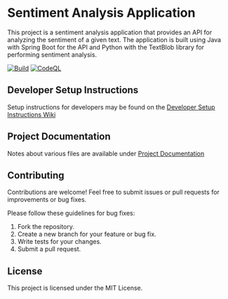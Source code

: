 # Sentiment Analysis Application

This project is a sentiment analysis application that provides an API for analyzing the sentiment of a given text. The application is built using Java with Spring Boot for the API and Python with the TextBlob library for performing sentiment analysis.

[![Build](https://github.com/vshanbha/graalpy-sentiment/actions/workflows/maven.yml/badge.svg?branch=main)](https://github.com/vshanbha/graalpy-sentiment/actions/workflows/maven.yml)
[![CodeQL](https://github.com/vshanbha/graalpy-sentiment/actions/workflows/github-code-scanning/codeql/badge.svg)](https://github.com/vshanbha/graalpy-sentiment/actions/workflows/github-code-scanning/codeql)

## Developer Setup Instructions

Setup instructions for developers may be found on the [Developer Setup Instructions Wiki](https://github.com/vshanbha/graalpy-sentiment/wiki/Setup-Instructions)

## Project Documentation
Notes about various files are available under [Project Documentation](https://github.com/vshanbha/graalpy-sentiment/wiki/Project-Documentation) 

## Contributing

Contributions are welcome! 
Feel free to submit issues or pull requests for improvements or bug fixes.

Please follow these guidelines for bug fixes:

1.  Fork the repository.
2.  Create a new branch for your feature or bug fix.
3.  Write tests for your changes.
4.  Submit a pull request.


## License

This project is licensed under the MIT License.
